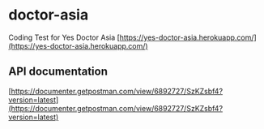 # doctor-asia
Coding Test for Yes Doctor Asia
[https://yes-doctor-asia.herokuapp.com/](https://yes-doctor-asia.herokuapp.com/)

## API documentation

[https://documenter.getpostman.com/view/6892727/SzKZsbf4?version=latest](https://documenter.getpostman.com/view/6892727/SzKZsbf4?version=latest)
